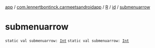 [app](../../../index.md) / [com.lennertbontinck.carmeetsandroidapp](../../index.md) / [R](../index.md) / [id](index.md) / [submenuarrow](./submenuarrow.md)

# submenuarrow

`static val submenuarrow: `[`Int`](https://kotlinlang.org/api/latest/jvm/stdlib/kotlin/-int/index.html)
`static val submenuarrow: `[`Int`](https://kotlinlang.org/api/latest/jvm/stdlib/kotlin/-int/index.html)